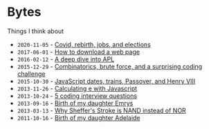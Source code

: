 # Bytes

Things I think about

* `2020-11-05` - [Covid, rebirth, jobs, and elections](/blog/rebirth)
* `2017-06-01` - [How to download a web page](/blog/download-webpage)
* `2016-02-12` - [A deep dive into APL](/blog/apl)
* `2015-12-29` - [Combinatorics, brute force, and a surprising coding challenge](/blog/combinatorics)
* `2015-10-30` - [JavaScript dates, trains, Passover, and Henry VIII](/blog/dates)
* `2013-11-26` - [Calculating e with Javascript](/blog/calculating-e)
* `2013-10-24` - [5 coding interview questions](/blog/interview-questions)
* `2013-09-16` - [Birth of my daughter Emrys](/blog/emrys)
* `2013-03-13` - [Why Sheffer's Stroke is NAND instead of NOR](/blog/nand)
* `2011-10-16` - [Birth of my daughter Adelaide](/blog/adelaide)
